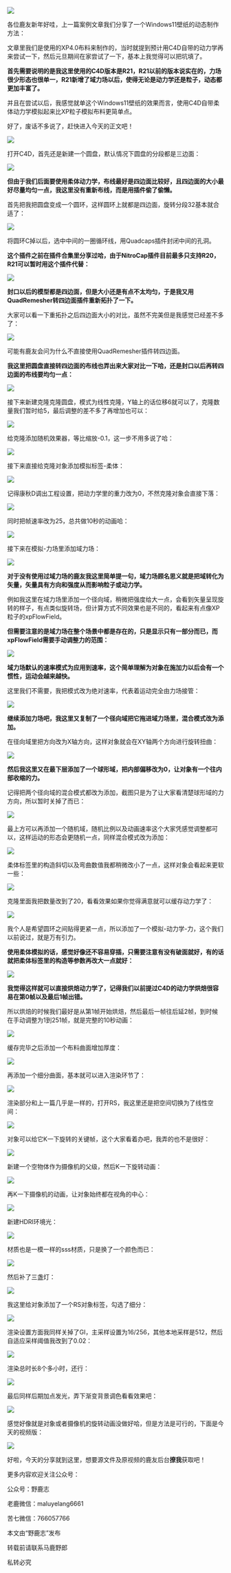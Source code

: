 ![](https://pic4.zhimg.com/v2-d4c9f248adfca0f5e522508ef3932007_r.jpg)

各位鹿友新年好哇，上一篇案例文章我们分享了一个Windows11壁纸的动态制作方法：

[](https://zhuanlan.zhihu.com/p/451596159)

文章里我们是使用的XP4.0布料来制作的，当时就提到预计用C4D自带的动力学再来尝试一下，然后元旦期间在家尝试了一下，基本上我觉得可以把坑填了。

**首先需要说明的是我这里使用的C4D版本是R21，R21以前的版本说实在的，力场很少形态也很单一，R21新增了域力场以后，使得无论是动力学还是粒子，动态都更加丰富了。**

并且在尝试以后，我感觉就单这个Windows11壁纸的效果而言，使用C4D自带柔体动力学模拟起来比XP粒子模拟布料更简单点。

好了，废话不多说了，赶快进入今天的正文吧！

![](https://pic2.zhimg.com/v2-29972d51c8ff091e19931910625efd1d_r.jpg)

打开C4D，首先还是新建一个圆盘，默认情况下圆盘的分段都是三边面：

![](https://pic3.zhimg.com/v2-aff922958efcc678910b79e31fcc3f2e_r.jpg)

**但由于我们后面要使用柔体动力学，布线最好是四边面比较好，且四边面的大小最好尽量均匀一点，我这里没有重新布线，而是用插件偷了偷懒。**

首先把我把圆盘变成一个圆环，这样圆环上就都是四边面，旋转分段32基本就合适了：

![](https://pic1.zhimg.com/v2-2361c7af8462236425f0b1172b2aac14_r.jpg)

将圆环C掉以后，选中中间的一圈循环线，用Quadcaps插件封闭中间的孔洞。

**这个插件之前在插件合集里分享过哈，由于NitroCap插件目前最多只支持R20，R21可以暂时用这个插件代替：**

![](https://pic3.zhimg.com/v2-ccbe4d551cebd05217194165d3dbf01e_r.jpg)

**封口以后的模型都是四边面，但是大小还是有点不太均匀，于是我又用QuadRemesher转四边面插件重新拓扑了一下。**

大家可以看一下重拓扑之后四边面大小的对比，虽然不完美但是我感觉已经差不多了：

![](https://pic2.zhimg.com/v2-854d2b23bdf5252e511fd0120c7e522d_r.jpg)

可能有鹿友会问为什么不直接使用QuadRemesher插件转四边面。

**我这里把圆盘直接转四边面的布线也弄出来大家对比一下哈，还是封口以后再转四边面的布线要均匀一点：**

![](https://pic4.zhimg.com/v2-f50ad40538572411c3021f3f06c0fa1f_r.jpg)

接下来新建克隆克隆圆盘，模式为线性克隆，Y轴上的话位移6就可以了，克隆数量我们暂时给5，最后调整的差不多了再增加也可以：

![](https://pic2.zhimg.com/v2-1773286fcee5843fddefd44e195421c5_r.jpg)

给克隆添加随机效果器，等比缩放-0.1，这一步不用多说了哈：

![](https://pic4.zhimg.com/v2-ef750ea1dfc921e0825534678f491813_r.jpg)

接下来直接给克隆对象添加模拟标签-柔体：

![](https://pic4.zhimg.com/v2-66efa823393cb8f5c563c4b222973f13_r.jpg)

记得康秋D调出工程设置，把动力学里的重力改为0，不然克隆对象会直接下落：

![](https://pic2.zhimg.com/v2-17335ba00e64a6e2cf2d774dd3433a81_r.jpg)

同时把帧速率改为25，总共做10秒的动画哈：

![](https://pic2.zhimg.com/v2-246cff96c1d725cf169bc1e49c304ea5_r.jpg)

接下来在模拟-力场里添加域力场：

![](https://pic3.zhimg.com/v2-8abca55b7cc28b22cd09c812415c3746_r.jpg)

**对于没有使用过域力场的鹿友我这里简单提一句，域力场顾名思义就是把域转化为矢量，矢量具有方向和强度从而影响粒子或动力学。**

例如我这里在域力场里添加一个径向域，稍微把强度给大一点，会看到矢量呈现旋转的样子，有点类似旋转场，但计算方式不同效果也是不同的，看起来有点像XP粒子的xpFlowField。

**但需要注意的是域力场在整个场景中都是存在的，只是显示只有一部分而已，而xpFlowField需要手动调整力的范围：**

![](https://pic4.zhimg.com/v2-3deca462f6a6717dba2234141e6bd4bf_r.jpg)

**域力场默认的速率模式为应用到速率，这个简单理解为对象在施加力以后会有一个惯性，运动会越来越快。**

这里我们不需要，我把模式改为绝对速率，代表着运动完全由力场接管：

![](https://pic4.zhimg.com/v2-77935c74127716d5b7941d13165b06af_r.jpg)

**继续添加力场吧，我这里又复制了一个径向域把它拖进域力场里，混合模式改为添加。**

在径向域里把方向改为X轴方向，这样对象就会在XY轴两个方向进行旋转扭曲：

![](https://pic2.zhimg.com/v2-d9178d150c5f143e78a8a6a498c0b73d_r.jpg)

**然后我这里又在最下层添加了一个球形域，把内部偏移改为0，让对象有一个往内部收缩的力。**

记得把两个径向域的混合模式都改为添加，截图只是为了让大家看清楚球形域的力方向，所以暂时关掉了而已：

![](https://pic2.zhimg.com/v2-bb69b3df4b5a55130a015b259b957ca1_r.jpg)

最上方可以再添加一个随机域，随机比例以及动画速率这个大家凭感觉调整都可以，这样运动的形态会更随机一点，同样混合模式改为添加：

![](https://pic2.zhimg.com/v2-ae84f0f396fe1bf626307fc40daac221_r.jpg)

柔体标签里的构造斜切以及弯曲数值我都稍微改小了一点，这样对象会看起来更软一些：

![](https://pic2.zhimg.com/v2-cd445365e50ec68d69938589529bbf69_r.jpg)

克隆里面我把数量改到了20，看看效果如果你觉得满意就可以缓存动力学了：

![](https://pic2.zhimg.com/v2-0282564bfba92d7e00b8c8ca76be973d_r.jpg)

我个人是希望圆环之间贴得更紧一点，所以添加了一个模拟-动力学-力，这个我们以前说过，就是万有引力。

**使用柔体模拟的话，感觉好像还不容易穿插，只需要注意有没有破面就好，有的话就把柔体标签里的构造等参数再改大一点就好：**

![](https://pic2.zhimg.com/v2-fe3b094e4302d2014eac3c4cf13e1215_r.jpg)

**我觉得这样就可以直接烘焙动力学了，记得我们以前提过C4D的动力学烘焙很容易在第0帧以及最后1帧出错。**

所以烘焙的时候我们最好是从第1帧开始烘焙，然后最后一帧往后延2帧，到时候在手动调整为1到251帧，就是完整的10秒动画：

![](https://pic2.zhimg.com/v2-bd8a1a065847a801c4023a296e793819_r.jpg)

缓存完毕之后添加一个布料曲面增加厚度：

![](https://pic3.zhimg.com/v2-f4a084b6399b03756a494fd6139e0722_r.jpg)

再添加一个细分曲面，基本就可以进入渲染环节了：

![](https://pic1.zhimg.com/v2-abc822d1e15309ef1a9be1380f819188_r.jpg)

渲染部分和上一篇几乎是一样的，打开RS，我这里还是把空间切换为了线性空间：

![](https://pic3.zhimg.com/v2-a279d17624ef6cdb3099c39b81eede72_r.jpg)

对象可以给它K一下旋转的关键帧，这个大家看着办吧，我弄的也不是很好：

![](https://pic1.zhimg.com/v2-98d79c0a3fbf792ec36b8f00a0b70704_r.jpg)

新建一个空物体作为摄像机的父级，然后K一下旋转动画：

![](https://pic3.zhimg.com/v2-3c6a0f9dfd4ce3e566c8944e2a075b5a_r.jpg)

再K一下摄像机的动画，让对象始终都在视角的中心：

![](https://pic1.zhimg.com/v2-e52ac7f527a350dd1279d296b5dd894c_r.jpg)

新建HDRI环境光：

![](https://pic4.zhimg.com/v2-6534c547a1588b5c418d68d0c69dd2df_r.jpg)

材质也是一模一样的sss材质，只是换了一个颜色而已：

![](https://pic2.zhimg.com/v2-d7a8afad44da61eb91c9987c80fcd665_r.jpg)

然后补了三盏灯：

![](https://pic3.zhimg.com/v2-f7d68521592d0d7174cc49ef04028126_r.jpg)

我这里给对象添加了一个RS对象标签，勾选了细分：

![](https://pic4.zhimg.com/v2-639f218c495e3b2bee0bc16d514632db_r.jpg)

渲染设置方面我同样关掉了GI，主采样设置为16/256，其他本地采样是512，然后自适应采样阈值我改到了0.02：

![](https://pic2.zhimg.com/v2-f5cc6a598b75746d35519409e9559781_r.jpg)

渲染总时长8个多小时，还行：

![](https://pic1.zhimg.com/v2-55dc576401a086dc1b8054464ae172c8_r.jpg)

最后同样后期加点发光，弄下渐变背景调色看看效果吧：

![](https://pic3.zhimg.com/v2-dc89d4e0161bc084c72923a5f0540c56_r.jpg)

感觉好像就是对象或者摄像机的旋转动画没做好哈，但是方法是可行的，下面是今天的视频版：

[![](https://pic2.zhimg.com/v2-186076b46d2bb1df7d02fdf473a6a82a.png)](https://link.zhihu.com/?target=https%3A//www.zhihu.com/video/1462034945485402113)

好啦，今天的分享就到这里，想要源文件及原视频的鹿友后台**撩我**获取吧！

更多内容欢迎关注公众号：

公众号：野鹿志

老鹿微信：maluyelang6661

苦七微信：766057766

本文由“野鹿志”发布

转载前请联系马鹿野郎

私转必究